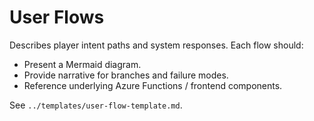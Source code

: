 # User Flows

Describes player intent paths and system responses. Each flow should:

- Present a Mermaid diagram.
- Provide narrative for branches and failure modes.
- Reference underlying Azure Functions / frontend components.

See `../templates/user-flow-template.md`.
